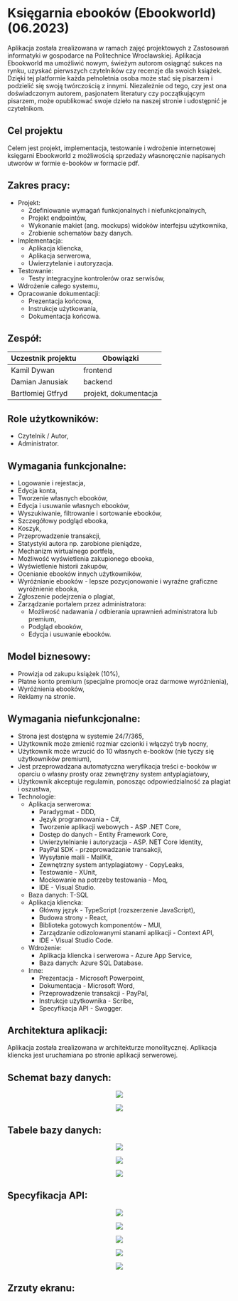 # Księgarnia ebooków (Ebookworld) (06.2023)
Aplikacja została zrealizowana w ramach zajęć projektowych z Zastosowań informatyki w gospodarce na Politechnice Wrocławskiej. Aplikacja Ebookworld ma umożliwić nowym, świeżym autorom osiągnąć sukces na rynku, uzyskać pierwszych czytelników czy recenzje dla swoich książek. Dzięki tej platformie każda pełnoletnia osoba może stać się pisarzem i podzielić się swoją twórczością z innymi. Niezależnie od tego, czy jest ona doświadczonym
autorem, pasjonatem literatury czy początkującym pisarzem, może opublikować swoje dzieło na naszej stronie i udostępnić je czytelnikom.

## Cel projektu
Celem jest projekt, implementacja, testowanie i wdrożenie internetowej księgarni Ebookworld z możliwością sprzedaży własnoręcznie napisanych utworów w formie e-booków w formacie pdf.

## Zakres pracy:
* Projekt:
    * Zdefiniowanie wymagań funkcjonalnych i niefunkcjonalnych,
    * Projekt endpointów,
    * Wykonanie makiet (ang. mockups) widoków interfejsu użytkownika,
    * Zrobienie schematów bazy danych.
* Implementacja:
    * Aplikacja kliencka,
    * Aplikacja serwerowa,
    * Uwierzytelanie i autoryzacja.
* Testowanie:
    * Testy integracyjne kontrolerów oraz serwisów,
* Wdrożenie całego systemu,
* Opracowanie dokumentacji:
    * Prezentacja końcowa,
    * Instrukcje użytkowania,
    * Dokumentacja końcowa.
    
## Zespół:

Uczestnik projektu | Obowiązki             |
-------------------|-----------------------|
 Kamil Dywan       | frontend              |
Damian Janusiak    | backend               |
Bartłomiej Gtfryd  | projekt, dokumentacja |

## Role użytkowników:
* Czytelnik / Autor,
* Administrator.

## Wymagania funkcjonalne:
* Logowanie i rejestacja,
* Edycja konta,
* Tworzenie własnych ebooków,
* Edycja i usuwanie własnych ebooków,
* Wyszukiwanie, filtrowanie i sortowanie ebooków,
* Szczegółowy podgląd ebooka,
* Koszyk,
* Przeprowadzenie transakcji,
* Statystyki autora np. zarobione pieniądze,
* Mechanizm wirtualnego portfela,
* Możliwość wyświetlenia zakupionego ebooka,
* Wyświetlenie historii zakupów,
* Ocenianie ebooków innych użytkowników,
* Wyróżnianie ebooków - lepsze pozycjonowanie i wyraźne graficzne wyróżnienie ebooka,
* Zgłoszenie podejrzenia o plagiat,
* Zarządzanie portalem przez administratora:
    * Możliwość nadawania / odbierania uprawnień administratora lub premium,
    * Podgląd ebooków,
    * Edycja i usuwanie ebooków.
    
## Model biznesowy:
* Prowizja od zakupu książek (10%),
* Płatne konto premium (specjalne promocje oraz darmowe wyróżnienia),
* Wyróżnienia ebooków,
* Reklamy na stronie.
    
## Wymagania niefunkcjonalne:
* Strona jest dostępna w systemie 24/7/365,
* Użytkownik może zmienić rozmiar czcionki i włączyć tryb nocny,
* Użytkownik może wrzucić do 10 własnych e-booków (nie tyczy się użytkowników premium),
* Jest przeprowadzana automatyczna weryfikacja treści e-booków w oparciu o własny prosty oraz zewnętrzny system antyplagiatowy,
* Użytkownik akceptuje regulamin, ponosząc odpowiedzialność za plagiat i oszustwa,
* Technologie:
    * Aplikacja serwerowa:
        * Paradygmat - DDD,
        * Język programowania - C#,
        * Tworzenie aplikacji webowych - ASP .NET Core,
        * Dostęp do danych - Entity Framework Core,
        * Uwierzytelnianie i autoryzacja - ASP. NET Core Identity,
        * PayPal SDK - przeprowadzanie transakcji,
        * Wysyłanie maili -  MailKit,
        * Zewnętrzny system antyplagiatowy - CopyLeaks,
        * Testowanie - XUnit,
        * Mockowanie na potrzeby testowania - Moq,
        * IDE - Visual Studio.
    * Baza danych: T-SQL
    * Aplikacja kliencka:
        * Główny język - TypeScript (rozszerzenie JavaScript),
        * Budowa strony - React,
        * Biblioteka gotowych komponentów - MUI,
        * Zarządzanie odizolowanymi stanami aplikacji - Context API,
        * IDE - Visual Studio Code.
    * Wdrożenie:
        * Aplikacja kliencka i serwerowa - Azure App Service,
        * Baza danych: Azure SQL Database.
    * Inne:
        * Prezentacja - Microsoft Powerpoint,
        * Dokumentacja - Microsoft Word,
        * Przeprowadzenie transakcji - PayPal,
        * Instrukcje użytkownika - Scribe,
        * Specyfikacja API - Swagger.
        
## Architektura aplikacji:
Aplikacja została zrealizowana w architekturze monolitycznej. Aplikacja kliencka jest uruchamiana po stronie aplikacji serwerowej.

## Schemat bazy danych:
<p align="center">
    <img src="img/erd-1.png">
</p>

<p align="center">
    <img src="img/erd-2.png">
</p>

## Tabele bazy danych:
<p align="center">
    <img src="img/erd-tabela-1.png">
</p>

<p align="center">
    <img src="img/erd-tabela-2.png">
</p>

<p align="center">
    <img src="img/erd-tabela-3.png">
</p>

## Specyfikacja API:
<p align="center">
    <img src="img/api-1.png">
</p>

<p align="center">
    <img src="img/api-2.png">
</p>

<p align="center">
    <img src="img/api-3.png">
</p>

<p align="center">
    <img src="img/api-4.png">
</p>

<p align="center">
    <img src="img/api-5.png">
</p>

## Zrzuty ekranu:
